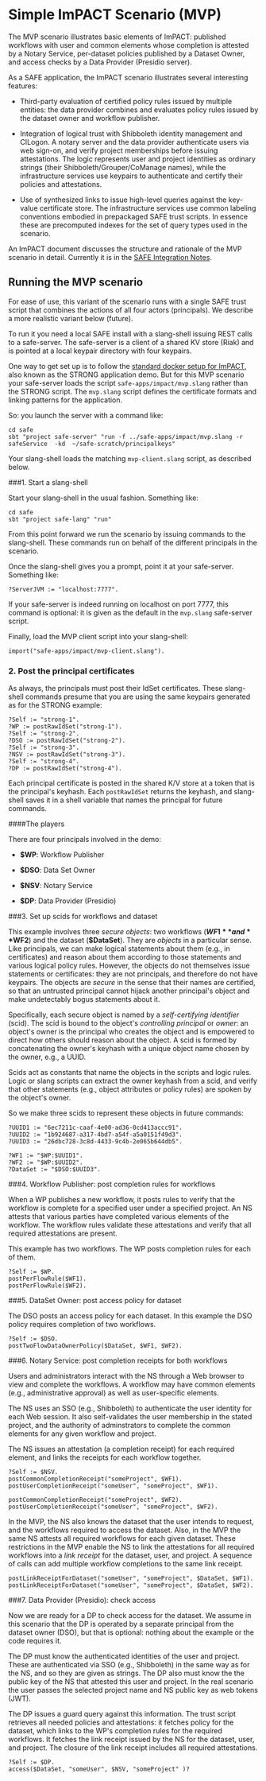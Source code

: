 # Simple ImPACT Scenario (MVP)

The MVP scenario illustrates basic elements of ImPACT: published workflows with user and common elements whose completion is attested by a Notary Service, per-dataset policies published by a Dataset Owner, and access checks by a Data Provider (Presidio server).

As a SAFE application, the ImPACT scenario illustrates several interesting features:

* Third-party evaluation of certified policy rules issued by multiple entities: the data provider combines and evaluates policy rules issued by the dataset owner and workflow publisher.

* Integration of logical trust with Shibboleth identity management and CILogon.   A notary server and the data provider authenticate users via web sign-on, and verify project memberships before issuing attestations.  The logic represents user and project identities as ordinary strings (their Shibboleth/Grouper/CoManage names), while the infrastructure services use keypairs to authenticate and certify their policies and attestations.

* Use of synthesized links to issue high-level queries against the key-value certificate store.  The infrastructure services use common labeling conventions embodied in prepackaged SAFE trust scripts.  In essence these are precomputed indexes for the set of query types used in the scenario.

An ImPACT document discusses the structure and rationale of the MVP scenario in detail.  Currently it is in the [SAFE Integration Notes](https://docs.google.com/document/d/1aEVEKz8eBntmC92U3Ug_J4pgfuOs9UMnCCGv0cHYybQ).

## Running the MVP scenario

For ease of use, this variant of the scenario runs with a single SAFE trust script that combines the actions of all four actors (principals).  We describe a more realistic variant below (future).

To run it you need a local SAFE install with a slang-shell issuing REST calls to a safe-server.  The safe-server is a client of a shared KV store (Riak) and is pointed at a local keypair directory with four keypairs.

One way to get set up is to follow the [standard docker setup for ImPACT](https://github.com/RENCI-NRIG/impact-docker-images/tree/master/safe-server), also known as the STRONG application demo.  But for this MVP scenario your safe-server loads the script `safe-apps/impact/mvp.slang` rather than the STRONG script.  The `mvp.slang` script defines the certificate formats and linking patterns for the application.

So: you launch the server with a command like:

```
cd safe
sbt "project safe-server" "run -f ../safe-apps/impact/mvp.slang -r safeService  -kd  ~/safe-scratch/principalkeys"
```

Your slang-shell loads the matching `mvp-client.slang` script, as described below.

###1. Start a slang-shell

Start your slang-shell in the usual fashion.  Something like:

```
cd safe
sbt "project safe-lang" "run"
```

From this point forward we run the scenario by issuing commands to the slang-shell.   These commands run on behalf of the different principals in the scenario.

Once the slang-shell gives you a prompt, point it at your safe-server.    Something like:

```
?ServerJVM := "localhost:7777".
```

If your safe-server is indeed running on localhost on port 7777, this command is optional: it is given as the default in the `mvp.slang` safe-server script.

Finally, load the MVP client script into your slang-shell:

```
import("safe-apps/impact/mvp-client.slang").
```

### 2. Post the principal certificates

As always, the principals must post their IdSet certificates.   These slang-shell commands presume that you are using the same keypairs generated as for the STRONG example:

```
?Self := "strong-1".
?WP := postRawIdSet("strong-1").
?Self := "strong-2".
?DSO := postRawIdSet("strong-2").
?Self := "strong-3".
?NSV := postRawIdSet("strong-3").
?Self := "strong-4".
?DP := postRawIdSet("strong-4").
```

Each principal certificate is posted in the shared K/V store at a token that is the principal's keyhash.  Each `postRawIdSet` returns the keyhash, and slang-shell saves it in a shell variable that names the principal for future commands.

####The players

There are four principals involved in the demo:


* **$WP**: Workflow Publisher

* **$DSO**: Data Set Owner

* **$NSV**: Notary Service

* **$DP**: Data Provider (Presidio)

###3. Set up scids for workflows and dataset

This example involves three *secure objects*: two workflows (**$WF1** and **$WF2**) and the dataset (**$DataSet**).  They are *objects* in a particular sense.  Like principals,  we can make logical statements about them (e.g., in certificates) and reason about them according to those statements and various logical policy rules.  However, the objects do not themselves issue statements or certificates: they are not principals, and therefore do not have keypairs.  The objects are *secure* in the sense that their names are certified, so that an untrusted principal cannot hijack another principal's object and make undetectably bogus statements about it.

Specifically, each secure object is named by a *self-certifying identifier* (scid).  The scid is bound to the object's *controlling principal* or *owner*: an object's owner is the principal who creates the object and is empowered to direct how others should reason about the object.  A scid is formed by concatenating the owner's keyhash with a unique object name chosen by the owner, e.g., a UUID.

Scids act as constants that name the objects in the scripts and logic rules.  Logic or slang scripts can extract the owner keyhash from a scid, and verify that other statements (e.g., object attributes or policy rules) are spoken by the object's owner.

So we make three scids to represent these objects in future commands:

```
?UUID1 := "6ec7211c-caaf-4e00-ad36-0cd413accc91".
?UUID2 := "1b924687-a317-4bd7-a54f-a5a0151f49d3".
?UUID3 := "26dbc728-3c8d-4433-9c4b-2e065b644db5".

?WF1 := "$WP:$UUID1".
?WF2 := "$WP:$UUID2".
?DataSet := "$DSO:$UUID3".
```

###4. Workflow Publisher: post completion rules for workflows

When a WP publishes a new workflow, it posts rules to verify that the workflow is complete for a specified user under a specified project.   An NS attests that various parties have completed various elements of the workflow.  The workflow rules validate these attestations and verify that all required attestations are present.

This example has two workflows.  The WP posts completion rules for each of them.

```
?Self := $WP.
postPerFlowRule($WF1).
postPerFlowRule($WF2).
```
###5. DataSet Owner: post access policy for dataset

The DSO posts an access policy for each dataset.   In this example the DSO policy requires completion of two workflows.

```
?Self := $DSO.
postTwoFlowDataOwnerPolicy($DataSet, $WF1, $WF2).
```

###6. Notary Service: post completion receipts for both workflows

Users and administrators interact with the NS through a Web browser to view and complete the workflows.  A workflow may have common elements (e.g., administrative approval) as well as user-specific elements.

The NS uses an SSO (e.g., Shibboleth) to authenticate the user identity for each Web session.  It also self-validates the user membership in the stated project, and the authority of adminstrators to complete the common elements for any given workflow and project.

The NS issues an attestation (a completion receipt) for each required element, and links the receipts for each workflow together.  

```
?Self := $NSV.
postCommonCompletionReceipt("someProject", $WF1).
postUserCompletionReceipt("someUser", "someProject", $WF1).

postCommonCompletionReceipt("someProject", $WF2).
postUserCompletionReceipt("someUser", "someProject", $WF2).
```

In the MVP, the NS also knows the dataset that the user intends to request, and the workflows required to access the dataset.   Also, in the MVP the same NS attests all required workflows for each given dataset.  These restrictions in the MVP enable the NS to link the attestations for all required workflows into a *link receipt* for the dataset, user, and project.  A sequence of calls can add multiple workflow completions to the same link receipt.

```
postLinkReceiptForDataset("someUser", "someProject", $DataSet, $WF1).
postLinkReceiptForDataset("someUser", "someProject", $DataSet, $WF2).
```

###7. Data Provider (Presidio): check access

Now we are ready for a DP to check access for the dataset.   We assume in this scenario that the DP is operated by a separate principal from the dataset owner (DSO), but that is optional: nothing about the example or the code requires it.

The DP must know the authenticated identities of the user and project.  These are authenticated via SSO (e.g., Shibboleth) in the same way as for the NS, and so they are given as strings.  The DP also must know the the public key of the NS that attested this user and project.   In the real scenario the user passes the selected project name and NS public key as web tokens (JWT).

The DP issues a guard query against this information.  The trust script retrieves all needed policies and attestations: it fetches policy for the dataset, which links to the WP's completion rules for the required workflows.  It fetches the link receipt issued by the NS for the dataset, user, and project.  The closure of the link receipt includes all required attestations.

```
?Self := $DP.
access($DataSet, "someUser", $NSV, "someProject" )?
```

